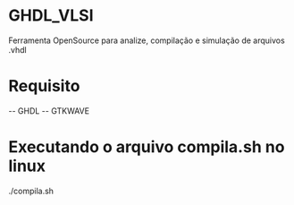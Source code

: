 # GHDL_VLSI
Ferramenta OpenSource para analize, compilação e simulação de arquivos .vhdl

# Requisito 

 -- GHDL 
 -- GTKWAVE

# Executando o arquivo compila.sh no linux

 ./compila.sh
